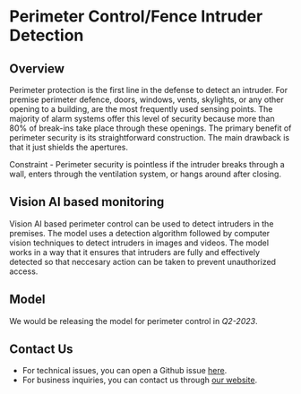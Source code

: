# **Perimeter Control/Fence Intruder Detection**

> 

## Overview

Perimeter protection is the first line in the defense to detect an intruder. For premise perimeter defence, doors, windows, vents, skylights, or any other opening to a building, are the most frequently used sensing points. The majority of alarm systems offer this level of security because more than 80% of break-ins take place through these openings. The primary benefit of perimeter security is its straightforward construction. The main drawback is that it just shields the apertures. 
<p>Constraint - Perimeter security is pointless if the intruder breaks through a wall, enters through the ventilation system, or hangs around after closing. </p>



## Vision AI based monitoring

Vision AI based perimeter control can be used to detect intruders in the premises. The model uses a detection algorithm followed by computer vision techniques to detect intruders in images and videos. The model works in a way that it ensures that intruders are fully and effectively detected so that neccesary action can be taken to  prevent unauthorized access. 



## Model
We would be releasing the model for perimeter control in *Q2-2023*.

## Contact Us

- For technical issues, you can open a Github issue [here](https://github.com/visionify/visionai).
- For business inquiries, you can contact us through [our website](https://visionify.ai/contact).
